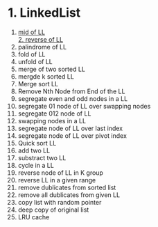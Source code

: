 # 1. LinkedList
1. [mid of LL](https://leetcode.com/problems/middle-of-the-linked-list/)\
[2. reverse of LL](https://practice.geeksforgeeks.org/problems/reverse-a-linked-list/1)
3. palindrome of LL
4. fold of LL
5. unfold of LL
6. merge of two sorted LL
7. mergde k sorted LL
8. Merge sort LL
9. Remove Nth Node from End of the LL
10. segregate even and odd nodes in a LL
11. segregate 01 node of LL over swapping nodes
12. segregate 012 node of LL
13. swapping nodes in a LL
14. segregate node of LL over last index
15. segregate node of LL over pivot index
16. Quick sort LL
17. add two LL
18. substract two LL
19. cycle in a LL
20. reverse node of LL in K group
21. reverse LL in a given range
22. remove dublicates from sorted list
23. remove all dublicates from given LL
24. copy list with random pointer
25. deep copy of original list
26. LRU cache

